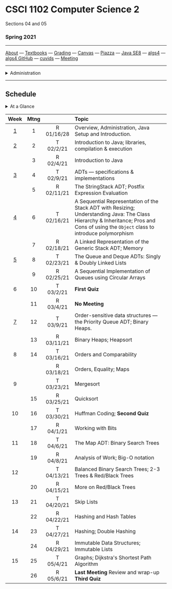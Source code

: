 # CSCI 1102 Computer Science 2

Sections 04 and 05

### Spring 2021

---

[About](resources/about.md) —  [Textbooks](resources/textbooks.md) —  [Grading](resources/grading.md) —  [Canvas](https://bostoncollege.instructure.com/courses/1619778)  —  [Piazza](https://piazza.com/class/kkaaqjvvwfl2zp)  —  [Java SE8](https://docs.oracle.com/javase/8/docs/api/index.html?overview-summary.html) — [algs4](https://algs4.cs.princeton.edu/)  — [algs4 GitHub](https://github.com/kevin-wayne/algs4)  —  [cuvids](https://cuvids.io/app/course/2/)  —  [Meeting](https://bccte.zoom.us/j/3306891980)

---
<details>
  <summary>Administration</summary>

+ [Meets On Line](https://bccte.zoom.us/j/3306891980): Tuesdays and Thursdays 1:30PM - 2:45PM and again 3PM - 4:15PM.

> Items in `code font` below can be attached to the suffix `@bc.edu` for mail contact.

#### Instructor:

 [Robert Muller](http://www.cs.bc.edu/~muller/) **Office Hours**: Wednesdays **9AM - 11AM**, Thursdays **8:00PM - 9:30PM** [Zoom](https://bccte.zoom.us/j/3306891980), `robert.muller`

#### Teaching Assistants:

<details open> <summary>Callie Sardina, Head Teaching Assistant</summary> 

+ **Office Hours**: Thursdays, 9AM - 11AM [Zoom](https://bccte.zoom.us/j/2175950858?pwd=QkpyTkVkR0IremQ5eWFGeStIOHdXUT09), `sardinac`

</details>

<details open><summary>Kristen Bayreuther</summary>

+ **Office Hours**: Mondays 5PM - 6PM, Wednesdays 4:30PM - 5:30PM, Fridays 3:30PM - 4:30PM [Zoom](https://bccte.zoom.us/j/3535839037), `bayreutk`

</details>

<details open> <summary>Emma Huang</summary>

+ **Office Hours**: Sundays 7PM - 9PM [Zoom](https://bccte.zoom.us/j/2780123327), `huangwr`

</details>

<details open> <summary>Liam Murphy</summary>

+ **Office Hours**: Tuesdays 10:30AM - 11:30AM, Fridays 2PM - 3PM [Zoom](https://bccte.zoom.us/j/3085424208), `murpaue`

</details>

</details>

---
## Schedule

<details>
  <summary>At a Glance</summary> 
   1. Getting Started
   2. ADTs, Stacks
   3. Understanding Java
   4. Generics
   5. Queues
   6. Deques
   7. Priority Queues; Binary Heaps
   8. Order and Equality
   9. Sorting
   10. Huffman Coding
   11. Maps; Binary Search Trees
   12. Balanced Binary Search Trees
   13. Hash Tables
   14. Graphs; Shortest Paths
</details>



|                    Week                    | Mtng |            | Topic                                                        |
| :----------------------------------------: | :--: | :--------: | :----------------------------------------------------------- |
| [1](https://github.com/BC-CSCI1102/Week01) |  1   | R 01/16/28 | Overview, Administration, Java Setup and Introduction.       |
| [2](https://github.com/BC-CSCI1102/Week02) |  2   | T 02/2/21  | Introduction to Java; libraries, compilation & execution     |
|                                            |  3   | R 02/4/21  | Introduction to Java                                         |
| [3](https://github.com/BC-CSCI1102/Week03) |  4   | T 02/9/21  | ADTs — specifications & implementations                      |
|                                            |  5   | R 02/11/21 | The StringStack ADT; Postfix Expression Evaluation           |
| [4](https://github.com/BC-CSCI1102/Week04) |  6   | T 02/16/21 | A Sequential Representation of the Stack ADT with Resizing; Understanding Java: The Class Hierarchy & Inheritance; Pros and Cons of using the `Object` class to introduce polymorphism |
|                                            |  7   | R 02/18/21 | A Linked Representation of the Generic Stack ADT; Memory     |
| [5](https://github.com/BC-CSCI1102/Week05) |  8   | T 02/23/21 | The Queue and Deque ADTs: Singly & Doubly Linked Lists       |
|                                            |  9   | R 02/25/21 | A Sequential Implementation of Queues using Circular Arrays  |
|                     6                      |  10  | T 03/2/21  | **First Quiz**                                               |
|                                            |  11  | R 03/4/21  | **No Meeting**                                               |
| [7](https://github.com/BC-CSCI1102/Week07) |  12  | T 03/9/21  | Order-sensitive data structures — the Priority Queue ADT; Binary Heaps. |
|                                            |  13  | R 03/11/21 | Binary Heaps; Heapsort                                       |
|                     8                      |  14  | T 03/16/21 | Orders and Comparability                                     |
|                                            |      | R 03/18/21 | Orders, Equality; Maps                                       |
|                     9                      |      | T 03/23/21 | Mergesort                                                    |
|                                            |  15  | R 03/25/21 | Quicksort                                                    |
|                     10                     |  16  | T 03/30/21 | Huffman Coding; **Second Quiz**                              |
|                                            |  17  | R 04/1/21  | Working with Bits                                            |
|                     11                     |  18  | T 04/6/21  | The Map ADT: Binary Search Trees                             |
|                                            |  19  | R 04/8/21  | Analysis of Work; Big-O notation                             |
|                     12                     |      | T 04/13/21 | Balanced Binary Search Trees; 2-3 Trees & Red/Black Trees    |
|                                            |  20  | R 04/15/21 | More on Red/Black Trees                                      |
|                     13                     |  21  | T 04/20/21 | Skip Lists                                                   |
|                                            |  22  | R 04/22/21 | Hashing and Hash Tables                                      |
|                     14                     |  23  | T 04/27/21 | Hashing; Double Hashing                                      |
|                                            |  24  | R 04/29/21 | Immutable Data Structures; Immutable Lists                   |
|                     15                     |  25  | T 05/4/21  | Graphs; Dijkstra's Shortest Path Algorithm                   |
|                                            |  26  | R 05/6/21  | **Last Meeting** Review and wrap-up **Third Quiz**           |



